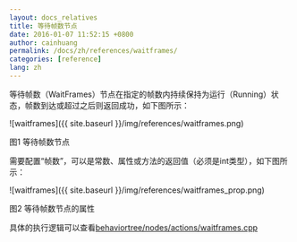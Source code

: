 ```yaml
---
layout: docs_relatives
title: 等待帧数节点 
date: 2016-01-07 11:52:15 +0800
author: cainhuang
permalink: /docs/zh/references/waitframes/
categories: [reference]
lang: zh
---
```


等待帧数（WaitFrames）节点在指定的帧数内持续保持为运行（Running）状态，帧数到达或超过之后则返回成功，如下图所示：

![waitframes]({{ site.baseurl }}/img/references/waitframes.png)

图1 等待帧数节点

需要配置“帧数”，可以是常数、属性或方法的返回值（必须是int类型），如下图所示：

![waitframes]({{ site.baseurl }}/img/references/waitframes_prop.png)

图2 等待帧数节点的属性

具体的执行逻辑可以查看[behaviortree/nodes/actions/waitframes.cpp]({{site.repository}}/blob/master/src/behaviortree/nodes/actions/waitframes.cpp)
